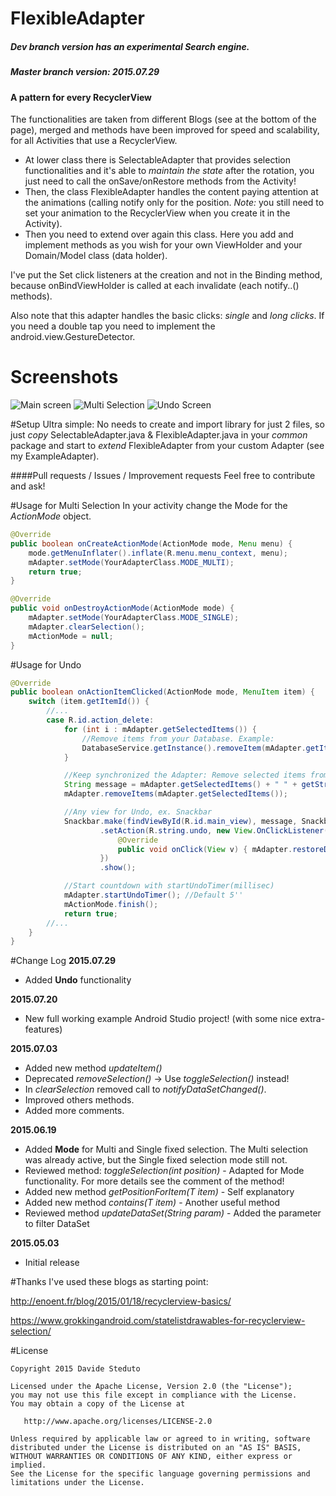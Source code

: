 # FlexibleAdapter
##### Dev branch version has an experimental Search engine.
##### Master branch version: 2015.07.29
#### A pattern for every RecyclerView

The functionalities are taken from different Blogs (see at the bottom of the page), merged and methods have been improved for speed and scalability, for all Activities that use a RecyclerView.

* At lower class there is SelectableAdapter that provides selection functionalities and it's able to _maintain the state_ after the rotation, you just need to call the onSave/onRestore methods from the Activity!
* Then, the class FlexibleAdapter handles the content paying attention at the animations (calling notify only for the position. _Note:_ you still need to set your animation to the RecyclerView when you create it in the Activity).
* Then you need to extend over again this class. Here you add and implement methods as you wish for your own ViewHolder and your Domain/Model class (data holder).

I've put the Set click listeners at the creation and not in the Binding method, because onBindViewHolder is called at each invalidate (each notify..() methods).

Also note that this adapter handles the basic clicks: _single_ and _long clicks_. If you need a double tap you need to implement the android.view.GestureDetector.

# Screenshots
![Main screen](/screenshots/main_screen.png) ![Multi Selection](/screenshots/multi_selection.png) ![Undo Screen](/screenshots/undo.png)

#Setup
Ultra simple:
No needs to create and import library for just 2 files, so just *copy* SelectableAdapter.java & FlexibleAdapter.java in your *common* package and start to *extend* FlexibleAdapter from your custom Adapter (see my ExampleAdapter).

####Pull requests / Issues / Improvement requests
Feel free to contribute and ask!

#Usage for Multi Selection
In your activity change the Mode for the _ActionMode_ object.

``` java
@Override
public boolean onCreateActionMode(ActionMode mode, Menu menu) {
	mode.getMenuInflater().inflate(R.menu.menu_context, menu);
	mAdapter.setMode(YourAdapterClass.MODE_MULTI);
	return true;
}

@Override
public void onDestroyActionMode(ActionMode mode) {
	mAdapter.setMode(YourAdapterClass.MODE_SINGLE);
	mAdapter.clearSelection();
	mActionMode = null;
}
```

#Usage for Undo

``` java
@Override
public boolean onActionItemClicked(ActionMode mode, MenuItem item) {
	switch (item.getItemId()) {
		//...
		case R.id.action_delete:
			for (int i : mAdapter.getSelectedItems()) {
				//Remove items from your Database. Example:
				DatabaseService.getInstance().removeItem(mAdapter.getItem(i));
			}

			//Keep synchronized the Adapter: Remove selected items from Adapter
			String message = mAdapter.getSelectedItems() + " " + getString(R.string.action_deleted);
			mAdapter.removeItems(mAdapter.getSelectedItems());

			//Any view for Undo, ex. Snackbar
			Snackbar.make(findViewById(R.id.main_view), message, Snackbar.LENGTH_LONG)
					.setAction(R.string.undo, new View.OnClickListener() {
						@Override
						public void onClick(View v) { mAdapter.restoreDeletedItems(); }
					})
					.show();

			//Start countdown with startUndoTimer(millisec)
			mAdapter.startUndoTimer(); //Default 5''
			mActionMode.finish();
			return true;
		//...
	}
}
```

#Change Log
**2015.07.29**
- Added **Undo** functionality

**2015.07.20**
- New full working example Android Studio project! (with some nice extra-features)

**2015.07.03**
- Added new method _updateItem()_
- Deprecated _removeSelection()_ -> Use _toggleSelection()_ instead!
- In _clearSelection_ removed call to _notifyDataSetChanged()_.
- Improved others methods.
- Added more comments.

**2015.06.19**
- Added **Mode** for Multi and Single fixed selection. The Multi selection was already active, but the Single fixed selection mode still not.
- Reviewed method: _toggleSelection(int position)_ - Adapted for Mode functionality. For more details see the comment of the method!
- Added new method _getPositionForItem(T item)_ - Self explanatory
- Added new method _contains(T item)_ - Another useful method
- Reviewed method _updateDataSet(String param)_ - Added the parameter to filter DataSet

**2015.05.03**
- Initial release

#Thanks
I've used these blogs as starting point:

http://enoent.fr/blog/2015/01/18/recyclerview-basics/

https://www.grokkingandroid.com/statelistdrawables-for-recyclerview-selection/

#License

    Copyright 2015 Davide Steduto

    Licensed under the Apache License, Version 2.0 (the "License");
    you may not use this file except in compliance with the License.
    You may obtain a copy of the License at

       http://www.apache.org/licenses/LICENSE-2.0

    Unless required by applicable law or agreed to in writing, software
    distributed under the License is distributed on an "AS IS" BASIS,
    WITHOUT WARRANTIES OR CONDITIONS OF ANY KIND, either express or implied.
    See the License for the specific language governing permissions and
    limitations under the License.
